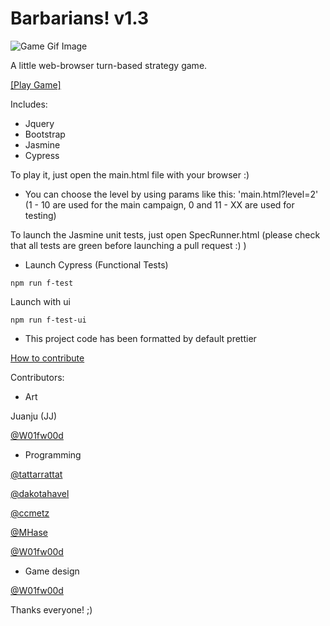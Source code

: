 # Barbarians! v1.3

![Game Gif Image](https://github.com/W01fw00d/barbarians/blob/master/src/images/gifs/barbarians_demo.gif)

A little web-browser turn-based strategy game.

[[Play Game]](https://w01fw00d.itch.io/barbarians)

Includes:

- Jquery
- Bootstrap
- Jasmine
- Cypress

To play it, just open the main.html file with your browser :)

- You can choose the level by using params like this: 'main.html?level=2'
  (1 - 10 are used for the main campaign, 0 and 11 - XX are used for testing)

To launch the Jasmine unit tests, just open SpecRunner.html (please check that all tests are green before launching a pull request :) )

- Launch Cypress (Functional Tests)

```
npm run f-test
```

Launch with ui

```
npm run f-test-ui
```

- This project code has been formatted by default prettier

[How to contribute](https://github.com/MarcDiethelm/contributing/blob/master/README.md)

Contributors:

- Art

Juanju (JJ)

[@W01fw00d](https://github.com/W01fw00d)

- Programming

[@tattarrattat](https://github.com/tattarrattat)

[@dakotahavel](https://github.com/dakotahavel)

[@ccmetz](https://github.com/ccmetz)

[@MHase](https://github.com/MHase)

[@W01fw00d](https://github.com/W01fw00d)

- Game design

[@W01fw00d](https://github.com/W01fw00d)

Thanks everyone! ;)
